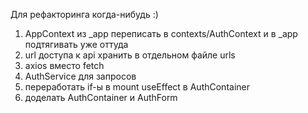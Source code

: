 Для рефакторинга когда-нибудь :)
1) AppContext из _app переписать в contexts/AuthContext и в _app подтягивать уже оттуда
2) url доступа к api хранить в отдельном файле urls
3) axios вместо fetch
4) AuthService для запросов
5) переработать if-ы в mount useEffect в AuthContainer
6) доделать AuthContainer и AuthForm